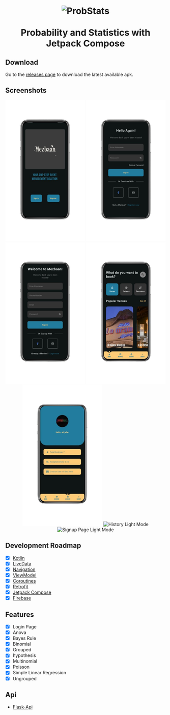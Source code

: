 <h1 align="center">
<br>
  <img src="screenshots/ProbStats.png" width="300" alt="ProbStats">
<br>
<br>
Probability and Statistics with Jetpack Compose
</h1>

## Download

Go to the [releases page](https://github.com/s1lent18/ProbStats/releases) to download the latest available apk.

## Screenshots

<p align="center">
  <img src="screenshots/Landing.png" width="250" alt="Landing">
  <img src="screenshots/Login.png" width="250" alt="Login">
  <img src="screenshots/Signup.png" width="250" alt="Signup">
  <img src="screenshots/Home.png" width="250" alt="Home">
  <img src="screenshots/Account.png" width="250" alt="Account">
  <img src="screenshots/History.png" width="250" alt="History Light Mode">
  <img src="screenshots/SignupPage.png" width="250" alt="Signup Page Light Mode">
</p>

## Development Roadmap

- [x] [Kotlin](https://kotlinlang.org/)
- [x] [LiveData](https://developer.android.com/topic/libraries/architecture/livedata)
- [x] [Navigation](https://developer.android.com/topic/libraries/architecture/navigation)
- [x] [ViewModel](https://developer.android.com/topic/libraries/architecture/viewmodel)
- [x] [Coroutines](https://developer.android.com/topic/libraries/architecture/coroutines)
- [x] [Retrofit](https://square.github.io/retrofit/)
- [x] [Jetpack Compose](https://developer.android.com/jetpack/compose)
- [x] [Firebase](https://firebase.google.com/)

## Features

- [x] Login Page
- [x] Anova
- [x] Bayes Rule
- [x] Binomial
- [x] Grouped
- [x] hypothesis
- [x] Multinomial
- [x] Poisson
- [x] Simple Linear Regression
- [x] Ungrouped

## Api
- [Flask-Api](https://github.com/s1lent18/Flask-Apis/blob/main/ProbStats.py)

